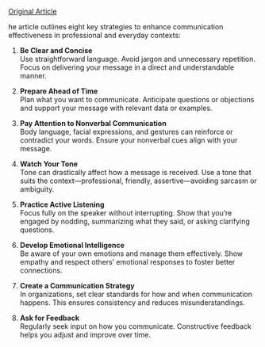 [Original Article](https://professional.dce.harvard.edu/blog/8-ways-you-can-improve-your-communication-skills/)

he article outlines eight key strategies to enhance communication effectiveness in professional and everyday contexts:

1. **Be Clear and Concise**  
    Use straightforward language. Avoid jargon and unnecessary repetition. Focus on delivering your message in a direct and understandable manner.
    
2. **Prepare Ahead of Time**  
    Plan what you want to communicate. Anticipate questions or objections and support your message with relevant data or examples.
    
3. **Pay Attention to Nonverbal Communication**  
    Body language, facial expressions, and gestures can reinforce or contradict your words. Ensure your nonverbal cues align with your message.
    
4. **Watch Your Tone**  
    Tone can drastically affect how a message is received. Use a tone that suits the context—professional, friendly, assertive—avoiding sarcasm or ambiguity.
    
5. **Practice Active Listening**  
    Focus fully on the speaker without interrupting. Show that you’re engaged by nodding, summarizing what they said, or asking clarifying questions.
    
6. **Develop Emotional Intelligence**  
    Be aware of your own emotions and manage them effectively. Show empathy and respect others’ emotional responses to foster better connections.
    
7. **Create a Communication Strategy**  
    In organizations, set clear standards for how and when communication happens. This ensures consistency and reduces misunderstandings.
    
8. **Ask for Feedback**  
    Regularly seek input on how you communicate. Constructive feedback helps you adjust and improve over time.